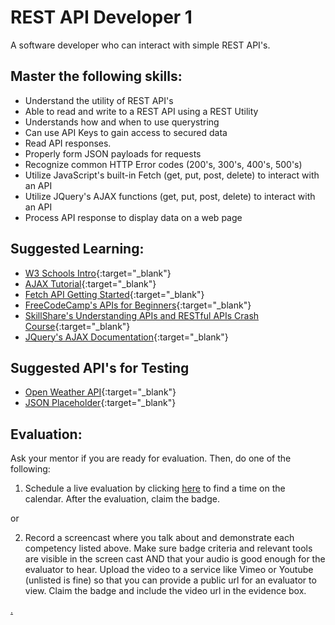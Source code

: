 # REST API Developer 1

A software developer who can interact with simple REST API's.

## Master the following skills:

* Understand the utility of REST API's
* Able to read and write to a REST API using a REST Utility
* Understands how and when to use querystring
* Can use API Keys to gain access to secured data
* Read API responses.
* Properly form JSON payloads for requests
* Recognize common HTTP Error codes (200's, 300's, 400's, 500's)
* Utilize JavaScript's built-in Fetch (get, put, post, delete) to interact with an API
* Utilize JQuery's AJAX functions (get, put, post, delete) to interact with an API
* Process API response to display data on a web page

## Suggested Learning:

* [W3 Schools Intro](https://www.w3schools.com/jquery/jquery_ajax_intro.asp){:target="_blank"}
* [AJAX Tutorial](https://www.youtube.com/playlist?list=PL0eyrZgxdwhyeIDc3EA4XGsI9HoWLc6nF){:target="_blank"}
* [Fetch API Getting Started](https://www.youtube.com/watch?v=uBR2wAvGces){:target="_blank"}
* [FreeCodeCamp's APIs for Beginners](https://www.freecodecamp.org/news/apis-for-beginners-full-course/){:target="_blank"}
* [SkillShare's Understanding APIs and RESTful APIs Crash Course](https://www.skillshare.com/classes/Understanding-APIs-and-RESTful-APIs-Crash-Course/1452001627?via=browse-rating-api-layout-grid){:target="_blank"}
* [JQuery's AJAX Documentation](https://api.jquery.com/category/ajax/){:target="_blank"}

## Suggested API's for Testing
* [Open Weather API](https://openweathermap.org/api){:target="_blank"}
* [JSON Placeholder](https://jsonplaceholder.typicode.com/){:target="_blank"}

## Evaluation:

Ask your mentor if you are ready for evaluation. Then, do one of the following:

1. Schedule a live evaluation by clicking [here](https://calendly.com/codex-academy/level-2-mastery-evaluation?a1=REST%20API%20Developer%201&a2=3jJe0VoeSoS5NF_mcACMiA) to find a time on the calendar. After the evaluation, claim the badge.

or

2. Record a screencast where you talk about and demonstrate each competency listed above. Make sure badge criteria and relevant tools are visible in the screen cast AND that your audio is good enough for the evaluator to hear. Upload the video to a service like Vimeo or Youtube (unlisted is fine) so that you can provide a public url for an evaluator to view. Claim the badge and include the video url in the evidence box.

[.](level-2)